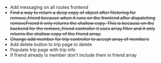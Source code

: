 - Add messaging on all routes frontend
- ~~Find a way to return a deep copy of object after filetering for remove_friend because when it runs on the frontend after dispatching removeFriend it only returns the shallow copy. This is because on the backend for the remove_friend controller it uses array.filter and it only returns the shallow copy of the friend array.~~
- ~~Change add member for trip controller to accept array of members~~
- Add delete button to trip page to delete
- Populate trip page with trip info
- If friend already is member don't include them in friend array
